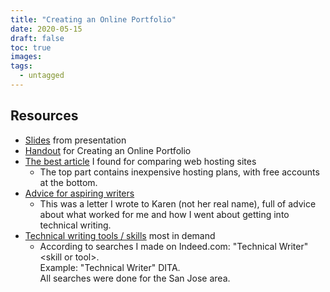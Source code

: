 ```yaml
---
title: "Creating an Online Portfolio"
date: 2020-05-15
draft: false
toc: true
images:
tags:
  - untagged
---
```


## Resources

* [Slides](https://docs.google.com/presentation/d/1eYh4pyOZ_t0na5uZ-L1LZXrpecQTj07BrwXM8DHDjYU/edit?usp=sharing) from presentation
* [Handout](https://docs.google.com/document/d/1NvEe3RACE-T1m89uYQo6jCsh5vNjwEIDwW3z3B30K1k/edit?usp=sharing) for Creating an Online Portfolio
* [The best article](https://www.hostingadvice.com/how-to/free-web-hosting/) I found for comparing web hosting sites
  * The top part contains inexpensive hosting plans, with free accounts at the bottom.
* [Advice for aspiring writers](https://docs.google.com/document/d/1IZBxwf2EV9pFU79PS2YVEVZIDxQ1Gtxl8E77M9KbyeE/edit?usp=sharing)
  * This was a letter I wrote to Karen (not her real name), full of advice about what worked for me and how I went about getting into technical writing.
* [Technical writing tools / skills](https://docs.google.com/spreadsheets/d/1AyLq0QaMs3hdKN92p5ASzOA4hjcAHD9Kx0wF63SKkbs/edit?usp=sharing) most in demand
  * According to searches I made on Indeed.com: "Technical Writer" \<skill or tool\>.<br>
Example: "Technical Writer" DITA.<br>
 All searches were done for the San Jose area.